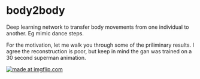 # body2body
Deep learning network to transfer body movements from one individual to another. Eg mimic dance steps. 

For the motivation, let me walk you through some of the priliminary results. I agree the reconstruction is poor, but keep in mind the gan was trained on a 30 second superman animation. 

<a href="https://imgflip.com/gif/223qo6"><img src="https://i.imgflip.com/223qo6.gif" title="made at imgflip.com"/></a>
